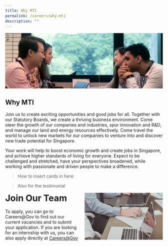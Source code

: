 ```yaml
---
title: Why MTI
permalink: /careers/why-mti
description: ""
---
```

![Banner](/images/Careers/Careers%20_Banner.jpg)

## Why MTI

Join us to create exciting opportunities and good jobs for all. Together with our Statutory Boards, we create a thriving business environment. Come steer the growth of our companies and industries, spur innovation and R&D, and manage our land and energy resources effectively. Come travel the world to unlock new markets for our companies to venture into and discover new trade potential for Singapore.

Your work will help to boost economic growth and create jobs in Singapore, and achieve higher standards of living for everyone. Expect to be challenged and stretched, have your perspectives broadened, while working with passionate and driven people to make a difference.

> How to insert cards in here

> Also for the testimonial


<div style="border-bottom: hidden; overflow: hidden">
		<img src="/images/Careers/Why%20MTI/Careers%20_WhyMTISidePic.png" alt="Join Our Team" style="float:right; width:250px; height:150px; margin-left:15px;">
	<strong style="font-size:200%;">Join Our Team</strong><br><br>
	<span>To apply, you can go to Careers@Gov to find out our current vacancies and to submit your application. If you are looking for an internship with us, you can also apply directly at <a href="https://www.careers.hrp.gov.sg/sap/bc/ui5_ui5/sap/ZGERCFA004/index.html">Careers@Gov</a></span>
</div>